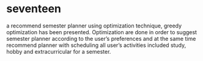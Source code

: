 # seventeen
a recommend semester planner using optimization technique, greedy optimization has been presented. Optimization are done in order to suggest semester planner according to the user’s preferences and at the same time recommend planner with scheduling all user’s activities included study, hobby and extracurricular for a semester. 
